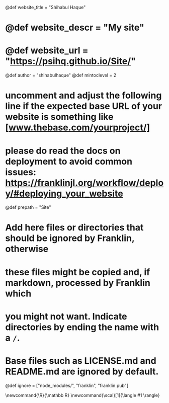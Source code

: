<!--
Add here global page variables to use throughout your website.
-->
@def website_title = "Shihabul Haque"
# @def website_descr = "My site"
# @def website_url   = "https://psihq.github.io/Site/"

@def author = "shihabulhaque"
@def mintoclevel = 2

# uncomment and adjust the following line if the expected base URL of your website is something like [www.thebase.com/yourproject/]
# please do read the docs on deployment to avoid common issues: https://franklinjl.org/workflow/deploy/#deploying_your_website
@def prepath = "Site"

# Add here files or directories that should be ignored by Franklin, otherwise
# these files might be copied and, if markdown, processed by Franklin which
# you might not want. Indicate directories by ending the name with a `/`.
# Base files such as LICENSE.md and README.md are ignored by default.

@def ignore = ["node_modules/", "franklin", "franklin.pub"]

<!--
Add here global latex commands to use throughout your pages.
-->
\newcommand{\R}{\mathbb R}
\newcommand{\scal}[1]{\langle #1 \rangle}
